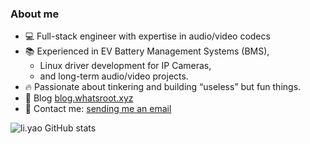 ### About me

- 💻 Full-stack engineer with expertise in audio/video codecs 
- 📚 Experienced in EV Battery Management Systems (BMS),
  - Linux driver development for IP Cameras,
  - and long-term audio/video projects.
- 🔥 Passionate about tinkering and building “useless” but fun things.
- 📖 Blog [blog.whatsroot.xyz](https://blog.whatsroot.xyz)  
- 📩 Contact me: [sending me an email](mailto:mumuli52@gmail.com)


![li.yao GitHub stats](https://github-readme-stats.vercel.app/api?username=leeyeel&count_private=true)
